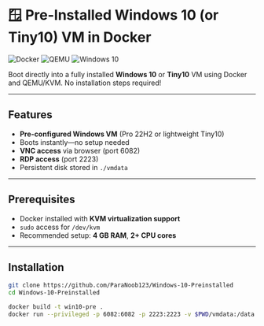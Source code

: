 # 🪟 Pre-Installed Windows 10 (or Tiny10) VM in Docker

![Docker](https://img.shields.io/badge/Docker-2CA5E0?style=for-the-badge&logo=docker&logoColor=white)
![QEMU](https://img.shields.io/badge/QEMU-FF6600?style=for-the-badge&logo=qemu&logoColor=white)
![Windows 10](https://img.shields.io/badge/Windows%2010-0078D6?style=for-the-badge&logo=windows&logoColor=white)

Boot directly into a fully installed **Windows 10** or **Tiny10** VM using Docker and QEMU/KVM. No installation steps required!

---

## Features

-  **Pre-configured Windows VM** (Pro 22H2 or lightweight Tiny10)
-  Boots instantly—no setup needed
-  **VNC access** via browser (port 6082)
-  **RDP access** (port 2223)
-  Persistent disk stored in `./vmdata`

---

## Prerequisites

- Docker installed with **KVM virtualization support**
- `sudo` access for `/dev/kvm`
- Recommended setup: **4 GB RAM**, **2+ CPU cores**

---

## Installation

```bash
git clone https://github.com/ParaNoob123/Windows-10-Preinstalled
cd Windows-10-Preinstalled

docker build -t win10-pre .
docker run --privileged -p 6082:6082 -p 2223:2223 -v $PWD/vmdata:/data win10-pre
